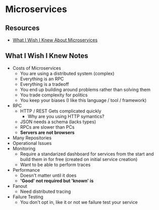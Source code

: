 # Microservices #

## Resources ##

- [What I Wish I Knew About Microservices](https://www.youtube.com/watch?v=kb-m2fasdDY)

## What I Wish I Knew Notes ##

- Costs of Microservices
  - You are using a distributed system (complex)
  - Everything is an RPC
  - Everything is a tradeoff
  - You end up building around problems rather than solving them
  - You trade complexity for politics
  - You keep your biases (I like this language / tool / framework)
- RPC
  - HTTP / REST Gets complicated quickly
    - Why are you using HTTP symantics?
  - JSON needs a schema (lacks types)
  - RPCs are slower than PCs
  - **Servers are not browsers**
- Many Repositories
- Operational Issues
- Monitoring
  - Require a standarized dashboard for services from the start and build them in for free (created on initial service creation)
  - Want to be able to perform traces
- Performance
  - Doesn't matter until it does
  - **'Good' not required but 'known' is**
- Fanout
  - Need distributed tracing
- Failure Testing
  - You don't opt in, like it or not we failure test your service